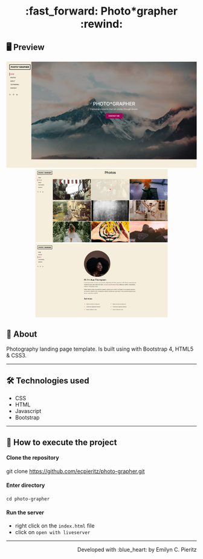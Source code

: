 <h1 align = "center"> :fast_forward: Photo*grapher :rewind: </h1>

## 🖥 Preview
<p align = "center">
  <img src = "https://github.com/ecpieritz/photo-grapher/blob/main/images/pg-prints__1.jpg?raw=true" width = "700" height = "auto">
  <img src = "https://github.com/ecpieritz/photo-grapher/blob/main/images/pg-prints__2.jpg?raw=true" width = "350" height = "auto">
  <img src = "https://github.com/ecpieritz/photo-grapher/blob/main/images/pg-prints__3.jpg?raw=true" width = "350" height = "auto">
</p>

## 📖 About
<p>Photography landing page template. Is built using with Bootstrap 4, HTML5 & CSS3.</p>

---

## 🛠 Technologies used
- CSS
- HTML
- Javascript
- Bootstrap

---

## 🚀 How to execute the project
#### Clone the repository
git clone https://github.com/ecpieritz/photo-grapher.git

#### Enter directory
`cd photo-grapher`

#### Run the server
- right click on the `index.html` file
- click on `open with liveserver`

---
<p align = "right">Developed with :blue_heart: by Emilyn C. Pieritz</p>

